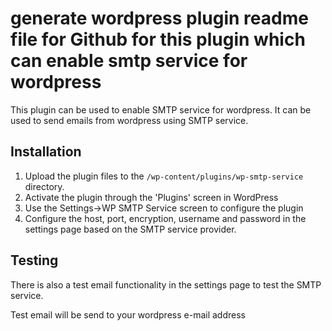 # generate wordpress plugin readme file for Github for this plugin which can enable smtp service for wordpress
This plugin can be used to enable SMTP service for wordpress. It can be used to send emails from wordpress using SMTP service.

## Installation
1. Upload the plugin files to the `/wp-content/plugins/wp-smtp-service` directory.
2. Activate the plugin through the 'Plugins' screen in WordPress
3. Use the Settings->WP SMTP Service screen to configure the plugin
4. Configure the host, port, encryption, username and password in the settings page based on the SMTP service provider.

## Testing
There is also a test email functionality in the settings page to test the SMTP service.

Test email will be send to your wordpress e-mail address


